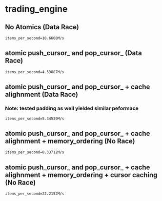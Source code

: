 # trading_engine

## No Atomics (Data Race)
    items_per_second=10.6608M/s

## atomic push_cursor_ and pop_cursor_ (Data Race)
    items_per_second=4.53887M/s

## atomic push_cursor_ and pop_cursor_ + cache alighnment (Data Race)
### Note: tested padding as well yielded similar peformace
    items_per_second=5.34539M/s

## atomic push_cursor_ and pop_cursor_ + cache alighnment + memory_ordering (No Race)
    items_per_second=8.33712M/s

## atomic push_cursor_ and pop_cursor_ + cache alighnment + memory_ordering + cursor caching (No Race)
    items_per_second=22.2152M/s
